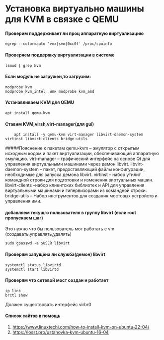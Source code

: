 # Установка виртуально машины для KVM в связке с QEMU

#### Проверим поддерживает ли проц аппаратную виртуализацию
	egrep --color=auto 'vmx|svm|0xc0f' /proc/cpuinfo

#### Проверяем поддержку виртуализации в системе
	lsmod | grep kvm
#### Если модуль не загружен,то загрузим:
	modprobe kvm
	modprobe kvm_intel  или modprobe kvm_amd

#### Устанавливаем KVM для QEMU
	apt install qemu-kvm 

#### Ставим KVM,virsh,virt-manager(для gui)
```
	apt install -y qemu-kvm virt-manager libvirt-daemon-system virtinst libvirt-clients bridge-utils
```
#####Пояснение к пакетам
	qemu-kvm  –  эмулятор с открытым исходным кодом и пакет виртуализации, обеспечивающий аппаратную эмуляцию.
	virt-manager –  графический интерфейс на основе Qt для управления виртуальными машинами через демон libvirt.
	libvirt-daemon-system –  пакет, предоставляющий файлы конфигурации, необходимые для запуска демона libvirt.
	virtinst – набор утилит командной строки для подготовки и изменения виртуальных машин.
	libvirt-clients –набор клиентских библиотек и API для управления виртуальными машинами и гипервизорами из командной строки.
	bridge-utils – Набор инструментов для создания мостовых устройств и управления ими.

#### добавляем текущго пользователя в группу libvirt (если root пропускаем шаг)
Это нужно что бы пользователь мог работать с vm (создавать,управлять,удалять)
```
sudo gpasswd -a $USER libvirt
```

#### Проверям запущена ли служба(демон) libvirt
	systemctl status libvirtd
	systemctl start libvirtd

#### Проверям что сетевой мост создан и работает
```
ip link
brctl show
```
Должен существовать интерфейс virbr0 
#### Список сайтов в помощь
1. https://www.linuxtechi.com/how-to-install-kvm-on-ubuntu-22-04/
1. https://losst.pro/ustanovka-kvm-ubuntu-16-04

```

```
